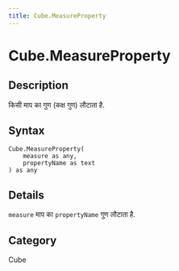 ```yaml
---
title: Cube.MeasureProperty
---
```


# Cube.MeasureProperty


## Description

किसी माप का गुण (कक्ष गुण) लौटाता है.


## Syntax

```powerquery
Cube.MeasureProperty(
    measure as any,
    propertyName as text
) as any
```


## Details

<code>measure</code> माप का <code>propertyName</code> गुण लौटाता है.



## Category
Cube
